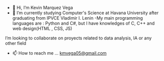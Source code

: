 - 👋 Hi, I’m Kevin Marquez Vega
- 🌱 I’m currently studying Computer's Science at Havana University after graduating from IPVCE Vladimir I. Lenin
-My main programming languages are : Python and C#, but I have knowledges of C, C++ and web design(HTML , CSS, JS)

I’m looking to collaborate on proyects related to data analysis, IA or any other field

- 📫 How to reach me ... kmvega05@gmail.com

